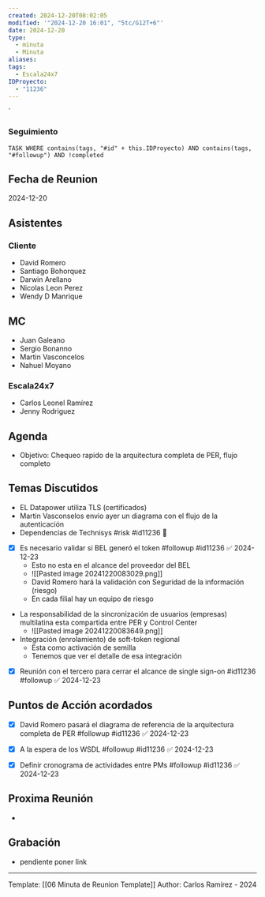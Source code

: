 ```yaml
---
created: 2024-12-20T08:02:05
modified: '"2024-12-20 16:01", "5tc/G12T+6"'
date: 2024-12-20
type:
  - minuta
  - Minuta
aliases: 
tags:
  - Escala24x7
IDProyecto:
  - "11236"
---
```


`

### Seguimiento


 ```dataview
TASK WHERE contains(tags, "#id" + this.IDProyecto) AND contains(tags, "#followup") AND !completed
```


## Fecha de Reunion
2024-12-20

## Asistentes

### Cliente
* David Romero
* Santiago Bohorquez
* Darwin Arellano
* Nicolas Leon Perez
* Wendy D Manrique

## MC
- Juan Galeano
- Sergio Bonanno
- Martin Vasconcelos
- Nahuel Moyano
### Escala24x7
- Carlos Leonel Ramírez
- Jenny Rodriguez 

## Agenda
* Objetivo: Chequeo rapido de la arquitectura completa de PER, flujo completo
## Temas Discutidos
*  EL Datapower utiliza TLS (certificados)
* Martin Vasconselos envio ayer un diagrama con el flujo de la autenticación
* Dependencias de Technisys #risk #id11236 🚩 
* [x] Es necesario validar si BEL generó el token #followup #id11236 ✅ 2024-12-23
	- Esto no esta en el alcance del proveedor del BEL
	- ![[Pasted image 20241220083029.png]]
	- David Romero hará la validación con Seguridad de la información (riesgo)
	- En cada filial hay un equipo de riesgo
- La responsabilidad de la sincronización de usuarios (empresas) multilatina esta compartida entre PER y Control Center
	- ![[Pasted image 20241220083649.png]]
- Integración (enrolamiento) de soft-token regional
	- Esta como activación de semilla
	- Tenemos que ver el detalle de esa integración
- [x] Reunión con el tercero para cerrar el alcance de single sign-on #id11236 #followup ✅ 2024-12-23

## Puntos de Acción acordados
- [x] David Romero pasará el diagrama de referencia de la arquitectura completa de PER #followup #id11236 ✅ 2024-12-23
- [x] A la espera de los WSDL #followup #id11236 ✅ 2024-12-23
- [x] Definir cronograma de actividades entre PMs #followup #id11236 ✅ 2024-12-23





## Proxima Reunión
*   

## Grabación
- pendiente poner link
---
Template: [[06 Minuta de Reunion Template]]
Author: Carlos Ramírez - 2024
